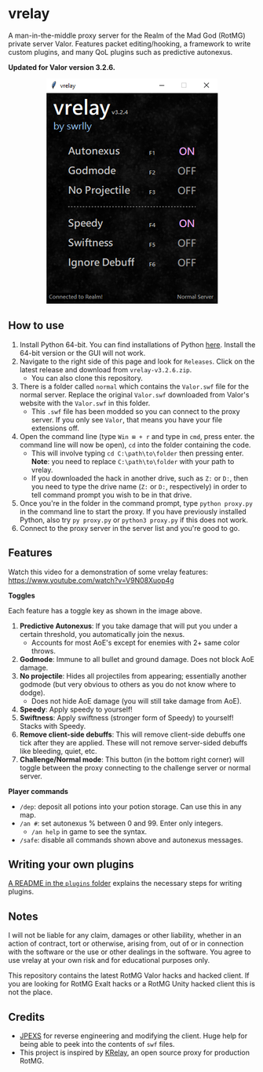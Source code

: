 # vrelay

A man-in-the-middle proxy server for the Realm of the Mad God (RotMG) private server Valor. Features packet editing/hooking, a framework to write custom plugins, and many QoL plugins such as predictive autonexus.

**Updated for Valor version 3.2.6.**

<p align="center">
  <img src="images/vrelay.png" />
</p>


## How to use

1. Install Python 64-bit. You can find installations of Python [here](https://www.python.org/downloads/). Install the 64-bit version or the GUI will not work.
2. Navigate to the right side of this page and look for `Releases`. Click on the latest release and download from `vrelay-v3.2.6.zip`. 
   - You can also clone this repository.
3. There is a folder called `normal` which contains the `Valor.swf` file for the normal server. Replace the original `Valor.swf` downloaded from Valor's website with the `Valor.swf` in this folder.
     - This `.swf` file has been modded so you can connect to the proxy server. If you only see `Valor`, that means you have your file extensions off.
4. Open the command line (type `Win ⊞ + r` and type in `cmd`, press enter. the command line will now be open), `cd` into the folder containing the code.
    - This will involve typing `cd C:\path\to\folder` then pressing enter. **Note**: you need to replace `C:\path\to\folder` with your path to vrelay.
    - If you downloaded the hack in another drive, such as `Z:` or `D:`, then you need to type the drive name (`Z:` or `D:`, respectively) in order to tell command prompt you wish to be in that drive.
5. Once you're in the folder in the command prompt, type `python proxy.py` in the command line to start the proxy. If you have previously installed Python, also try `py proxy.py` or `python3 proxy.py` if this does not work.
6. Connect to the proxy server in the server list and you're good to go.

## Features

Watch this video for a demonstration of some vrelay features: https://www.youtube.com/watch?v=V9N08Xuop4g

**Toggles**

Each feature has a toggle key as shown in the image above.

1. **Predictive Autonexus**: If you take damage that will put you under a certain threshold, you automatically join the nexus.
    - Accounts for most AoE's except for enemies with 2+ same color throws.
2. **Godmode**: Immune to all bullet and ground damage. Does not block AoE damage.
3. **No projectile**: Hides all projectiles from appearing; essentially another godmode (but very obvious to others as you do not know where to dodge).
    - Does not hide AoE damage (you will still take damage from AoE). 
4. **Speedy**: Apply speedy to yourself!
5. **Swiftness**: Apply swiftness (stronger form of Speedy) to yourself! Stacks with Speedy.
6. **Remove client-side debuffs**: This will remove client-side debuffs one tick after they are applied. These will not remove server-sided debuffs like bleeding, quiet, etc.
7. **Challenge/Normal mode**: This button (in the bottom right corner) will toggle between the proxy connecting to the challenge server or normal server.

**Player commands**

- `/dep`: deposit all potions into your potion storage. Can use this in any map.
- `/an #`: set autonexus % between 0 and 99. Enter only integers.
    - `/an help` in game to see the syntax.
- `/safe`: disable all commands shown above and autonexus messages.

## Writing your own plugins
[A README in the `plugins` folder](https://github.com/swrlly/vrelay/tree/main/Plugins) explains the necessary steps for writing plugins.

## Notes
I will not be liable for any claim, damages or other liability, whether in an action of contract, tort or otherwise, arising from, out of or in connection with the software or the use or other dealings in the software. You agree to use vrelay at your own risk and for educational purposes only.

This repository contains the latest RotMG Valor hacks and hacked client. If you are looking for RotMG Exalt hacks or a RotMG Unity hacked client this is not the place.

## Credits
- [JPEXS](https://www.free-decompiler.com/flash/download/) for reverse engineering and modifying the client. Huge help for being able to peek into the contents of `swf` files.
- This project is inspired by [KRelay](https://github.com/TheKronks/KRelay), an open source proxy for production RotMG.